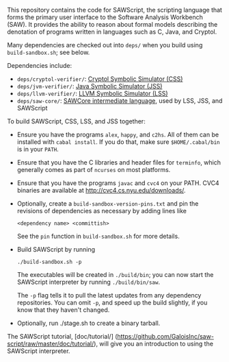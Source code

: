 This repository contains the code for SAWScript, the scripting
language that forms the primary user interface to the Software
Analysis Workbench (SAW). It provides the ability to reason about
formal models describing the denotation of programs written in
languages such as C, Java, and Cryptol.

Many dependencies are checked out into `deps/` when you build using
`build-sandbox.sh`; see below.

Dependencies include:

* `deps/cryptol-verifier/`: [Cryptol Symbolic Simulator (CSS)](https://github.com/GaloisInc/cryptol-verifier)
* `deps/jvm-verifier/`:     [Java Symbolic Simulator (JSS)](https://github.com/GaloisInc/jvm-verifier)
* `deps/llvm-verifier/`:    [LLVM Symbolic Simulator (LSS)](https://github.com/GaloisInc/llvm-verifier)
* `deps/saw-core/`:         [SAWCore intermediate language](https://github.com/GaloisInc/saw-core), used by LSS, JSS, and SAWScript

To build SAWScript, CSS, LSS, and JSS together:

  * Ensure you have the programs `alex`, `happy`, and `c2hs`. All of
    them can be installed with `cabal install`. If you do that, make
    sure `$HOME/.cabal/bin` is in your `PATH`.

  * Ensure that you have the C libraries and header files for
    `terminfo`, which generally comes as part of `ncurses` on most
    platforms.

  * Ensure that you have the programs `javac` and `cvc4` on your
    PATH. CVC4 binaries are available at http://cvc4.cs.nyu.edu/downloads/.

  * Optionally, create a `build-sandbox-version-pins.txt` and pin the
    revisions of dependencies as necessary by adding lines like
    
        <dependency name> <committish>
    
    See the `pin` function in `build-sandbox.sh` for more details.

  * Build SAWScript by running
    
        ./build-sandbox.sh -p
    
    The executables will be created in `./build/bin`; you can now
    start the SAWScript interpreter by running `./build/bin/saw`.

    The `-p` flag tells it to pull the latest updates from any
    dependency repositories. You can omit `-p`, and speed up the
    build slightly, if you know that they haven't changed.

  * Optionally, run ./stage.sh to create a binary tarball.

The SAWScript tutorial, [doc/tutorial/]
(https://github.com/GaloisInc/saw-script/raw/master/doc/tutorial/),
will give you an introduction to using the SAWScript interpreter.
